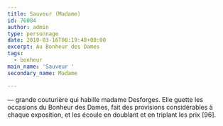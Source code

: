 ```yaml
---
title: Sauveur (Madame)
id: 76084
author: admin
type: personnage
date: 2010-03-16T08:19:48+00:00
excerpt: Au Bonheur des Dames
tags:
  - bonheur
main_name: 'Sauveur '
secondary_name: Madame

---
```

— grande couturière qui habille madame Desforges. Elle guette les occasions du Bonheur des Dames, fait des provisions considérables à chaque exposition, et les écoule en doublant et en triplant les prix [96]. 